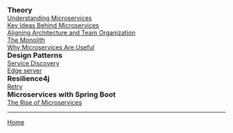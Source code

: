 <div>
  <div style="display:inline-block; vertical-align:top; margin-right:2em;">
    <h3 style="margin:0;">Theory</h3>
    <ul style="margin:0; padding-left:0; list-style:none;">
      <li><a href="./theory/1_Understanding_Microservices.html">Understanding Microservices</a></li>
      <li><a href="./theory/2_Key_Ideas_Behind_Microservices.html">Key Ideas Behind Microservices</a></li>
      <li><a href="./theory/3_Aligning_Architecture_and_Team_Organization.html">Aligning Architecture and Team Organization</a></li>
      <li><a href="./theory/4_The_Monolith.html">The Monolith</a></li>
      <li><a href="./theory/5_Why_Microservices_Are_Useful.html">Why Microservices Are Useful</a></li>
      <!-- Haselem Microservice Pain Points 52-->
    </ul>   
    <h3 style="margin:0;">Design Patterns</h3>
    <ul style="margin:0; padding-left:0px; list-style:none;">
      <li><a href="./DesignPatterns/1_Service_Discovery.html">Service Discovery</a></li>
      <li><a href="./DesignPatterns/2_edge_server.html">Edge server</a></li>
    </ul>
  </div>

  <div style="display:inline-block; vertical-align:top;">
    <h3 style="margin:0;">Resilience4j</h3>
    <ul style="margin:0; padding-left:0px; list-style:none;">
      <li><a href="./Resilience4j/Retry_with_Resilience4j.html">Retry</a></li>
    </ul>
    <h3 style="margin:0;">Microservices with Spring Boot</h3>
    <ul style="margin:0; padding-left:0px; list-style:none;">
    <li><a href="./MicroservicesWithSpringBoot/1_The_Rise_of_Microservices">The Rise of Microservices</a></li>
    <!-- HASELEM Reactive microservices EJ 47 grem Design Patterns mech -->
    </ul>
  </div>
</div>


<!-- 
### Resilience4j
- [Retry](.md)
- Rate Limiting 
- Timeouts 
- Bulkhead 
- Circuit Breaker
- Retry with Spring Boot
- Rate Limiting with Spring Boot
- Timeouts with Spring Boot -->

<!-- https://reflectoring.io/rate-limiting-with-resilience4j/ -->
<!-- https://reflectoring.io/time-limiting-with-resilience4j/ -->
<!-- https://reflectoring.io/bulkhead-with-resilience4j/ -->
<!-- https://reflectoring.io/circuitbreaker-with-resilience4j/ -->
<!-- https://reflectoring.io/retry-with-springboot-resilience4j/ -->
<!-- https://reflectoring.io/rate-limiting-with-springboot-resilience4j/ -->
<!-- https://reflectoring.io/time-limiting-with-springboot-resilience4j/ -->

---

[Home](./../README.md)
